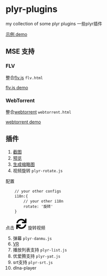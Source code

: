 # plyr-plugins
my collection of some plyr plugins 一些plyr插件

[示例 demo](https://zengde.github.io/plyr-plugins/index.html)

## MSE 支持
### FLV
整合[flv.js](https://github.com/bilibili/flv.js) `flv.html`

[flv.js demo](https://zengde.github.io/plyr-plugins/flv.html)
### WebTorrent
整合[webtorrent](https://github.com/webtorrent/webtorrent) `webtorrent.html`

[webtorrent demo](https://zengde.github.io/plyr-plugins/webtorrent.html)

## 插件
1. [截图](https://github.com/zengde/plyr-plugin-capture)
2. [预览](https://github.com/zengde/plyr-plugin-thumbnail)
3. [生成缩略图](https://github.com/zengde/plyr-thumbnail-generate)
4. 视频旋转 `plyr-rotate.js`

配置
```
    // your other configs
    i18n:{
        // your other i18n
        rotate: '旋转'
    }
```
   点击 ![capture button](svg/plyr-rotate.svg) 旋转视频

5. 弹幕 `plyr-danmu.js`
6. [VR](https://github.com/zengde/plyr-vr) 
7. 播放列表支持 `plyr-list.js`
8. 优爱腾支持 `plyr-yat.js`
9. srt支持 `plyr-srt.js`
10. dlna-player
